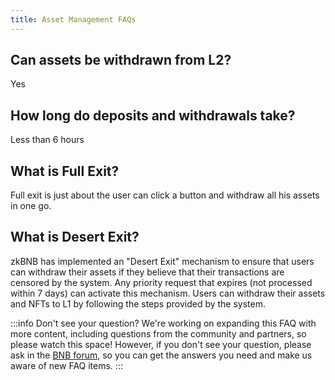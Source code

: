 ```yaml
---
title: Asset Management FAQs
---
```


## Can assets be withdrawn from L2?
Yes

## How long do deposits and withdrawals take?
Less than 6 hours

## What is Full Exit?
Full exit is just about the user can click a button and withdraw all his assets in one go.

## What is Desert Exit?
zkBNB has implemented an "Desert Exit" mechanism to ensure that users can withdraw their assets if they believe that their transactions are censored by the system. Any priority request that expires (not processed within 7 days) can activate this mechanism. Users can withdraw their assets and NFTs to L1 by following the steps provided by the system.

:::info Don't see your question?
We're working on expanding this FAQ with more content, including questions from the community and partners, so please watch this space! However, if you don't see your question, please ask in the [BNB forum](https://forum.bnbchain.org/), so you can get the answers you need and make us aware of new FAQ items.
:::

